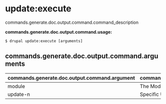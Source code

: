 # update:execute
commands.generate.doc.output.command.command_description

**commands.generate.doc.output.command.usage:**
```
$ drupal update:execute [arguments] 
```


## commands.generate.doc.output.command.arguments
commands.generate.doc.output.command.argument | commands.generate.doc.output.command.details
---------|-------------
module | The Module name.
update-n | Specific Update N function to be executed
